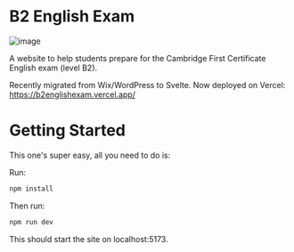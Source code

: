 # B2 English Exam

![image](https://user-images.githubusercontent.com/105861220/207594691-751bac7e-643a-46af-b864-4b13c0d9428e.png)


A website to help students prepare for the Cambridge First Certificate English exam (level B2).

Recently migrated from Wix/WordPress to Svelte. Now deployed on Vercel: https://b2englishexam.vercel.app/

# Getting Started

This one's super easy, all you need to do is:

Run:
```bash
npm install
```

Then run:
```bash
npm run dev
```

This should start the site on localhost:5173. 
